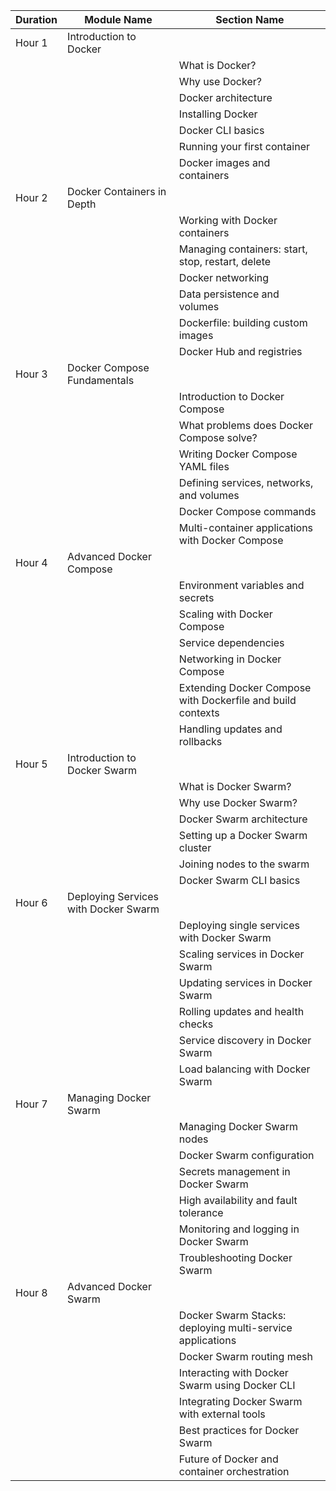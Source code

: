 | Duration | Module Name                   | Section Name                                       |
|----------|-------------------------------|----------------------------------------------------|
| Hour 1   | Introduction to Docker       |                                                   |
|          |                               |What is Docker?                                 |
|          |                               |Why use Docker?                                  |
|          |                               |Docker architecture                             |
|          |                               |Installing Docker                               |
|          |                               |Docker CLI basics                               |
|          |                               |Running your first container                   |
|          |                               |Docker images and containers                   |
| Hour 2   | Docker Containers in Depth   |                                                   |
|          |                               |Working with Docker containers                 |
|          |                               |Managing containers: start, stop, restart, delete |
|          |                               |Docker networking                              |
|          |                               |Data persistence and volumes                   |
|          |                               |Dockerfile: building custom images             |
|          |                               |Docker Hub and registries                      |
| Hour 3   | Docker Compose Fundamentals  |                                                   |
|          |                               |Introduction to Docker Compose                 |
|          |                               |What problems does Docker Compose solve?      |
|          |                               |Writing Docker Compose YAML files             |
|          |                               |Defining services, networks, and volumes       |
|          |                               |Docker Compose commands                       |
|          |                               |Multi-container applications with Docker Compose |
| Hour 4   | Advanced Docker Compose      |                                                   |
|          |                               |Environment variables and secrets              |
|          |                               |Scaling with Docker Compose                    |
|          |                               |Service dependencies                          |
|          |                               |Networking in Docker Compose                   |
|          |                               |Extending Docker Compose with Dockerfile and build contexts |
|          |                               |Handling updates and rollbacks                |
| Hour 5   | Introduction to Docker Swarm|                                                   |
|          |                               |What is Docker Swarm?                          |
|          |                               |Why use Docker Swarm?                          |
|          |                               |Docker Swarm architecture                      |
|          |                               |Setting up a Docker Swarm cluster              |
|          |                               |Joining nodes to the swarm                     |
|          |                               |Docker Swarm CLI basics                        |
| Hour 6   | Deploying Services with Docker Swarm |                                           |
|          |                               |Deploying single services with Docker Swarm   |
|          |                               |Scaling services in Docker Swarm               |
|          |                               |Updating services in Docker Swarm              |
|          |                               |Rolling updates and health checks              |
|          |                               |Service discovery in Docker Swarm              |
|          |                               |Load balancing with Docker Swarm               |
| Hour 7   | Managing Docker Swarm        |                                                   |
|          |                               |Managing Docker Swarm nodes                    |
|          |                               |Docker Swarm configuration                     |
|          |                               |Secrets management in Docker Swarm             |
|          |                               |High availability and fault tolerance          |
|          |                               |Monitoring and logging in Docker Swarm         |
|          |                               |Troubleshooting Docker Swarm                   |
| Hour 8   | Advanced Docker Swarm        |                                                   |
|          |                               |Docker Swarm Stacks: deploying multi-service applications |
|          |                               |Docker Swarm routing mesh                      |
|          |                               |Interacting with Docker Swarm using Docker CLI |
|          |                               |Integrating Docker Swarm with external tools   |
|          |                               |Best practices for Docker Swarm                |
|          |                               |Future of Docker and container orchestration   |
